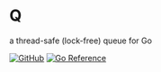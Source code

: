 # Q
a thread-safe (lock-free) queue for Go

[![GitHub](https://img.shields.io/github/license/itsabgr/go-q)](https://github.com/itsabgr/go-q/blob/master/LICENSE)
[![Go Reference](https://pkg.go.dev/badge/github.com/itsabgr/go-q.svg)](https://pkg.go.dev/github.com/itsabgr/go-q)
